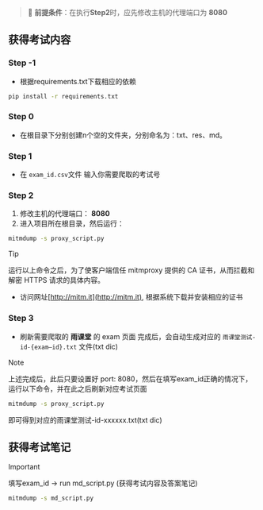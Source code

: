 > 🚀 **前提条件**：在执行**Step2**时，应先修改主机的代理端口为 **8080**

## 获得考试内容
### Step -1
- 根据requirements.txt下载相应的依赖
```bash
pip install -r requirements.txt
```

### Step 0
- 在根目录下分别创建n个空的文件夹，分别命名为：txt、res、md。

### Step 1
- 在 `exam_id.csv`文件 输入你需要爬取的考试号

### Step 2
1. 修改主机的代理端口： **8080**
2. 进入项目所在根目录，然后运行：  
```bash
mitmdump -s proxy_script.py
```
>[!tip]
> 运行以上命令之后，为了使客户端信任 mitmproxy 提供的 CA 证书，从而拦截和解密 HTTPS 请求的具体内容。
> - 访问网址[http://mitm.it](http://mitm.it), 根据系统下载并安装相应的证书

### Step 3
- 刷新需要爬取的 **雨课堂** 的 exam 页面
完成后，会自动生成对应的 `雨课堂测试-id-{exam—id}.txt` 文件(txt dic)

>[!note]
> 上述完成后，此后只要设置好 port: 8080，然后在填写exam_id正确的情况下，运行以下命令，并在此之后刷新对应考试页面
```bash
mitmdump -s proxy_script.py
```
即可得到对应的雨课堂测试-id-xxxxxx.txt(txt dic)

## 获得考试笔记
>[!important]
> 填写exam_id -> run md_script.py (获得考试内容及答案笔记)

```bash
mitmdump -s md_script.py
```